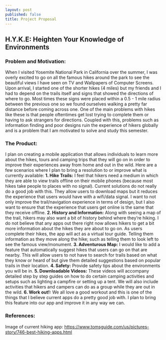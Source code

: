```yaml
---
layout: post
published: false
title: Project Proposal
---
```

## H.Y.K.E: Heighten Your Knowledge of Environments

### Problem and Motivation:
When I visited Yosemite National Park in California over the summer, I was overly excited to go on all the famous hikes around the park to see the beautiful views I have seen on TV and Wallpapers of Computer Screens. Upon arrival, I started one of the shorter hikes (4 miles) but my friends and I had to depend on the trails itself and signs that showed the directions of where to go. Most times these signs were placed within a 0.5 - 1 mile radius between the previous one so we found ourselves walking a pretty far distance before coming across one. One of the main problems with hikes like these is that people oftentimes get lost trying to complete them or having to ask strangers for directions. Coupled with this, problems such as information finding and poor designs ruin the experience of hikers globally and is a problem that I am motivated to solve and study this semester.

### The Product:
I plan on creating a mobile application that allows individuals to learn more about the hikes, tours and camping trips that they will go on in order to improve their experiences away from home and out in the wild. Here are a few scenarios where I plan to bring a resolution to or improve what is currently available:
**1. Hike Trails:** I feel that hikers need a medium in which they are able to view trails offline on their mobile phones (because most hikes take people to places with no signal). Current solutions do not really do a good job with this. They allow users to download maps but it reduces the experience that users would have with a wifi/data signal. I want to not only improve the trail/navigation experience in terms of design, but I also want to ensure that the experience that users get online is the same that they receive offline.
**2. History and Information:** Along with seeing a map of the trail, hikers may also want a bit of history behind where they’re hiking. I do not believe that any apps out there right now allows hikers to get a bit more information about the hikes they are about to go on. As users complete their hikes, the app will act as a virtual tour guide. Telling them information as they move along the hike; such as telling them to look left to see the famous view/monument.
**3. Adventurous Map:** I would like to add a feature that automatically suggest hikes that users can go on that are nearby. This will allow users to not have to search for trails based on what they know or heard of but give them detailed suggestions based on popular trails in their location.
**4. Safety:** Provide safety tips about the environments you will be in.
**5. Downloadable Videos:** These videos will accompany detailed step by step guides on how to do certain camping activities and setups such as lighting a campfire or setting up a tent. We will also include activities that hikers and campers can do as a group while they are out in the wild. 
**6. Work out!:** We all love a good workout and this is one of the things that I believe current apps do a pretty good job with. I plan to bring this feature into our app and improve it in any way we can.

### References:
Image of current hiking app: https://www.tomsguide.com/us/pictures-story/746-best-hiking-apps.html


